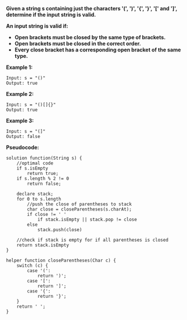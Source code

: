 **Given a string s containing just the characters '(', ')', '{', '}', '[' and ']', determine if the input string is valid.**

**An input string is valid if:**
- **Open brackets must be closed by the same type of brackets.**
- **Open brackets must be closed in the correct order.**
- **Every close bracket has a corresponding open bracket of the same type.**

**Example 1:**

    Input: s = "()"
    Output: true

**Example 2:**

    Input: s = "()[]{}"
    Output: true
    
**Example 3:**

    Input: s = "(]"
    Output: false

**Pseudocode:**
```fake_code
solution function(String s) {
    //optimal code
    if s.isEmpty 
        return true;
    if s.length % 2 != 0
        return false;

    declare stack;
    for 0 to s.length
        //push the close of parentheses to stack 
        char close = closeParentheses(s.charAt);
        if close != ' '
            if stack.isEmpty || stack.pop != close
        else 
            stack.push(close)
    
    //check if stack is empty for if all parentheses is closed
    return stack.isEmpty
}

helper function closeParentheses(Char c) {
    switch (c) {
        case '(':
            return ')';
        case '[':
            return ']';
        case '{':
            return '}';
    }
    return ' ';
}
